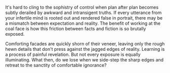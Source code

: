 
It's hard to cling to the sophistry of control when plan after plan becomes subtly derailed by awkward and intransigent truths. If every utterance from your infertile mind is rooted out and rendered false in portrait, there may be a mismatch between expectation and reality. The benefit of working at the coal face is how this friction between facts and fiction is so brutally exposed. 

Comforting facades are quickly shorn of their veneer, leaving only the rough hewn details that don't press against the  jagged edges of reality. Learning is a process of painful revelation. But not every exposure is equally illuminating. What then, do we lose when we side-step the sharp edges and retreat to the sanctity of comfortable ignorance? 